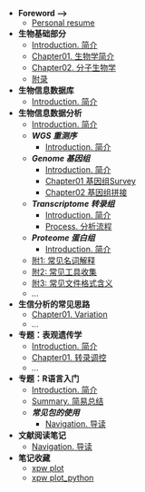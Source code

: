 <!-- menu -->
* **Foreword -->**
    <!-- * [Introduction 前言](Introduction.md) -->
    * [Personal resume](Interview/me.md)
* **生物基础部分**
    <!-- menu_base -->
    * [Introduction. 简介](00.BioBase/Introduction.md)
    * [Chapter01. 生物学简介](00.BioBase/Chapter01.Bio.md)
    * [Chapter02. 分子生物学](00.BioBase/Chapter02.Molecular_Biology.md)
    * [附录](00.BioBase/ChapterN_Appendix.md)
    <!-- menu_base -->
* **生物信息数据库**
    * [Introduction. 简介](docs/01.BioInformation/DataBases/database.md)
* **生物信息数据分析**
    * [Introduction. 简介](01.BioInformation/Introduction.md)
    * ***WGS 重测序***
      * [Introduction. 简介](01.BioInformation/01WGS/Introduction.md)
    * ***Genome 基因组***
      * [Introduction. 简介](01.BioInformation/02Genome/Introduction.md)
      * [Chapter01 基因组Survey](docs/01.BioInformation/02Genome/Chapter01.Survey.md)
      * [Chapter02 基因组拼接](01.BioInformation/02Genome/Chapter02.Assembly.md)
    * ***Transcriptome 转录组***
      * [Introduction. 简介](01.BioInformation/03Transcriptome/Introduction.md)
      * [Process. 分析流程](01.BioInformation/03Transcriptome/process.md)
    * ***Proteome 蛋白组***
      * [Introduction. 简介](01.BioInformation/04Proteome/Introduction.md)
    * [附1: 常见名词解释](01.BioInformation/ChapterN_Appendix01_Glossary.md)
    * [附2: 常见工具收集](01.BioInformation/ChapterN_Appendix02_Tools.md)
    * [附3: 常见文件格式含义](01.BioInformation/ChapterN_Appendix03_File_meaning.md)
    * *...*
* **生信分析的常见思路**
    * [Chapter01. Variation](01.BioInformation/Process/Chapter01.Variation.md)
    * *...*
* **专题：表观遗传学**
    * [Introduction. 简介](docs/01.BioInformation_Epigenetics/Introduction.md)
    * [Chapter01. 转录调控](docs/01.BioInformation_Epigenetics/Chapter01.Transcriptional_regulation.md)
    * *...*
* **专题：R语言入门**
    * [Introduction. 简介](Appendix01_R_base/Chapter01.Introduction.md)
    * [Summary. 简易总结](Appendix01_R_base/r-base.md)
    * ***常见包的使用***
      * [Navigation. 导读](Appendix01_R_base/pacages/Introduction.md)
* **文献阅读笔记**
    * [Navigation. 导读](Appendix_PaperNote/Introduction.md)
* **笔记收藏**
    * [xpw plot](docs/Notes/xpw/plot.md)
    * [xpw plot_python](docs/Notes/xpw/plot_python.md)

<!-- * **附 录** -->
<!-- menu -->